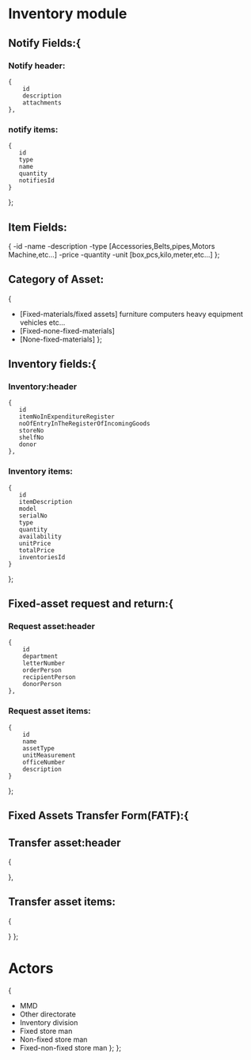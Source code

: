 # Inventory module
## Notify Fields:{
### Notify header:
    {
        id
        description
        attachments
    },
### notify items:
    {
       id
       type
       name
       quantity
       notifiesId
    }
};
## Item Fields:
{
        -id
        -name
        -description
        -type [Accessories,Belts,pipes,Motors Machine,etc...]
        -price
        -quantity
        -unit [box,pcs,kilo,meter,etc...]
};
## Category of Asset:
{
  * [Fixed-materials/fixed assets]
   furniture
   computers
   heavy equipment
   vehicles etc...
   * [Fixed-none-fixed-materials]
   * [None-fixed-materials]
};
## Inventory fields:{
### Inventory:header
    {
       id
       itemNoInExpenditureRegister
       noOfEntryInTheRegisterOfIncomingGoods
       storeNo
       shelfNo
       donor
    },
### Inventory items:
    {
       id
       itemDescription
       model
       serialNo
       type
       quantity
       availability
       unitPrice
       totalPrice
       inventoriesId
    }
};
## Fixed-asset request and return:{
### Request asset:header
    {
        id
        department
        letterNumber
        orderPerson
        recipientPerson
        donorPerson
    },
### Request asset items:
    {
        id
        name
        assetType
        unitMeasurement
        officeNumber
        description
    }
};

## Fixed Assets Transfer Form(FATF):{
## Transfer asset:header
{

},
## Transfer asset items:
{

}
};

# **Actors**
{
* MMD
* Other directorate
* Inventory division
* Fixed store man
* Non-fixed store man
* Fixed-non-fixed store man
  };
};







